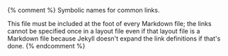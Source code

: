 {% comment %}
Symbolic names for common links.

This file must be included at the foot of every Markdown file; the
links cannot be specified once in a layout file even if that layout
file is a Markdown file because Jekyll doesn't expand the link
definitions if that's done.
{% endcomment %}

[config-email]: mailto:{{site.email}}
[config-organization]: {{site.organization}}
[config-repo]: {{site.repo}}
[config-website]: {{site.website}}

[ally-skills]: https://frameshiftconsulting.com/ally-skills-workshop/

[bibtex]: http://www.bibtex.org/
[branch-per-feature]: https://www.atlassian.com/git/tutorials/comparing-workflows/feature-branch-workflow
[bryan-jenny]: https://jennybryan.org/
[build-tools]: https://en.wikipedia.org/wiki/List_of_build_automation_software

[capes-gerard]: https://github.com/gcapes
[captain-awkward]: https://captainawkward.com/
[carpentries]: https://carpentries.org/
[caulfield-chorus]: https://hapgood.us/2016/05/13/choral-explanations/
[charles-rules]: http://geekfeminism.wikia.com/wiki/Charles%27_Rules_of_Argument
[choose-license]: http://choosealicense.com/
[climate-api]: http://data.worldbank.org/developers/climate-data-api
[code-smells-and-feels]: https://github.com/jennybc/code-smells-and-feels
[covenant]: https://www.contributor-covenant.org
[creative-commons]: https://creativecommons.org/

[dc]: https://datacarpentry.org/
[docker]: https://en.wikipedia.org/wiki/Docker_(software)
[dryad]: https://datadryad.org/
[dursi-jonathan]: https://www.dursi.ca/
[dursi-pattern-rules]: https://github.com/ljdursi/make_pattern_rules

[f1000-research]: https://f1000research.com/
[figshare]: https://figshare.com/
[format-r]: https://yihui.name/formatr/

[geek-feminism]: http://geekfeminism.wikia.com/
[gfm]: https://help.github.com/articles/github-flavored-markdown/
[github]: http://github.com
[github-pages]: https://pages.github.com/
[github-zenodo-tutorial]: https://guides.github.com/activities/citable-code/
[gnu-make]: http://www.gnu.org/software/make/
[gnu-make-other-vars]: https://www.gnu.org/software/make/manual/html_node/Special-Variables.html
[go-fair]: https://www.go-fair.org/fair-principles/
[google-docs]: https://en.wikipedia.org/wiki/Google_Docs,_Sheets,_and_Slides
[gustavsen-julia]: http://www.juliagustavsen.com/
[gutenberg]: https://www.gutenberg.org/

[huff-katy]: http://katyhuff.github.io/
[huff-testing]: https://github.com/katyhuff/python-testing
[hugo]: https://gohugo.io/

[ini-format]: https://en.wikipedia.org/wiki/INI_file
[insight]: https://www.insightdatascience.com/

[jekyll]: https://jekyllrb.com/
[joss]: https://joss.theoj.org/
[js-vs-ds]: https://software-tools-in-javascript.github.io/js-vs-ds/
[jupyter]: http://jupyter.org/

[kernighan-brian]: https://en.wikipedia.org/wiki/Brian_Kernighan
[kirk-matthew]: https://www.matthewkirk.com/

[latex]: http://www.latex-project.org/
[libreoffice]: https://www.libreoffice.org/
[lint]: https://en.wikipedia.org/wiki/Lint_(software)

[make]: https://www.gnu.org/software/make/
[markdown]: https://en.wikipedia.org/wiki/Markdown
[mathjax]: https://www.mathjax.org/
[model-coc]: http://geekfeminism.wikia.com/wiki/Conference_anti-harassment/Policy
[ms-word]: https://en.wikipedia.org/wiki/Microsoft_Word

[noller-a-lot-happens]: http://jessenoller.com/blog/2015/9/27/a-lot-happens
[noller-sequel]: http://jessenoller.com/blog/2015/10/31/community-boundaries

[one-extra-fact]: https://merely-useful.github.io/one-extra-fact/
[orcid]: https://orcid.org/
[orwells-rules]: https://en.wikipedia.org/wiki/Politics_and_the_English_Language#Remedy_of_Six_Rules
[osi-license-list]: http://opensource.org/licenses
[osf]: https://osf.io/
[overleaf]: https://www.overleaf.com/

[pandoc]: https://pandoc.org/
[pep-8]: https://www.python.org/dev/peps/pep-0008/
[poisot-timothee]: http://poisotlab.io/
[producing-oss]: https://producingoss.com/
[pypi]: https://pypi.org/
[python-102]: https://python-102.readthedocs.io/
[pytest-mpl]: https://github.com/matplotlib/pytest-mpl

[r-markdown]: https://rmarkdown.rstudio.com/
[readthedocs]: https://docs.readthedocs.io/en/latest/
[requests]: http://docs.python-requests.org

[setuptools]: https://setuptools.readthedocs.io/
[seven-ways]: http://blog.jonudell.net/2011/01/24/seven-ways-to-think-like-the-web/
[shapiro-wilk]: https://en.wikipedia.org/wiki/Shapiro%E2%80%93Wilk_test
[snakemake]: https://snakemake.readthedocs.io/
[sphinx]: http://www.sphinx-doc.org/en/master/
[srinath-ashwin]: https://ccit.clemson.edu/research/researcher-profiles/ashwin-srinath/
[stack-overflow]: https://stackoverflow.com/
[standage-daniel]: https://standage.github.io/
[swc]: http://software-carpentry.org
[swc-git]: https://swcarpentry.github.io/git-novice/
[swc-make]: https://github.com/swcarpentry/make-novice
[swc-python]: https://swcarpentry.github.io/python-novice-inflammation/
[swc-r]: https://swcarpentry.github.io/r-novice-gapminder/
[swc-shell]: https://swcarpentry.github.io/shell-novice/

[tables-generator]: https://www.tablesgenerator.com/
[tdda-site]: http://www.tdda.info/
[tf-idf]: https://en.wikipedia.org/wiki/Tf%E2%80%93idf
[tldr-gpl]: https://tldrlegal.com/license/gnu-general-public-license-v3-(gpl-3)
[travis-ci]: https://travis-ci.org/
[troy-meetings]: https://chelseatroy.com/2018/03/29/why-do-remote-meetings-suck-so-much/
[tyranny-structurelessness]: http://www.jofreeman.com/joreen/tyranny.htm

[unpaywall]: http://unpaywall.org/

[vanderplas-licensing]: http://www.astrobetter.com/blog/2014/03/10/the-whys-and-hows-of-licensing-scientific-code/

[wikipedia-iso-country]: http://en.wikipedia.org/wiki/ISO_3166-1_alpha-3
[wilson-greg]: http://third-bit.com
[womens-pockets]: https://pudding.cool/2018/08/pockets/
[womens-pockets-data]: https://github.com/the-pudding/data/blob/master/pockets/README.md

[xkcd-duty-calls]: https://xkcd.com/386/

[yaml]: https://en.wikipedia.org/wiki/YAML

[zenodo]: https://zenodo.org/
[zipfs-law]: http://en.wikipedia.org/wiki/Zipf%27s_law
